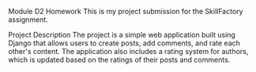 Module D2 Homework
This is my project submission for the SkillFactory assignment.

Project Description
The project is a simple web application built using Django that allows users to create posts, add comments, and rate each other's content. The application also includes a rating system for authors, which is updated based on the ratings of their posts and comments.
